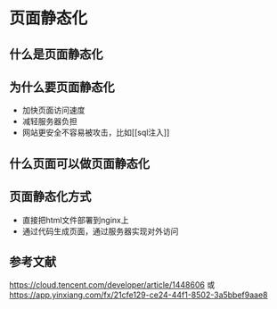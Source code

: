 # 页面静态化
## 什么是页面静态化
## 为什么要页面静态化
- 加快页面访问速度
- 减轻服务器负担
- 网站更安全不容易被攻击，比如[[sql注入]]

## 什么页面可以做页面静态化

## 页面静态化方式
- 直接把html文件部署到nginx上
- 通过代码生成页面，通过服务器实现对外访问

## 参考文献
https://cloud.tencent.com/developer/article/1448606 或 https://app.yinxiang.com/fx/21cfe129-ce24-44f1-8502-3a5bbef9aae8